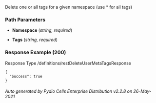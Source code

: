 






 
Delete one or all tags for a given namespace (use * for all tags)  


### Path Parameters

 - **Namespace** (_string, required_) 

 - **Tags** (_string, required_) 




### Response Example (200)
Response Type /definitions/restDeleteUserMetaTagsResponse

```
{
  "Success": true
}
```




###### Auto generated by Pydio Cells Enterprise Distribution v2.2.8 on 26-May-2021
